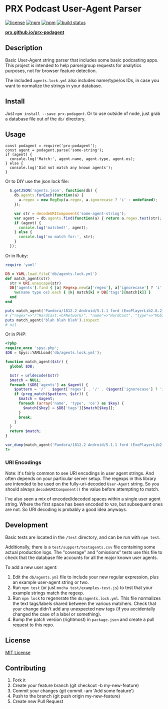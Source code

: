 # PRX Podcast User-Agent Parser

[![license](https://img.shields.io/github/license/PRX/prx-podagent.svg)](LICENSE)
[![npm](https://img.shields.io/npm/v/prx-podagent.svg)](https://www.npmjs.com/package/prx-podagent)
[![npm](https://img.shields.io/npm/dt/prx-podagent.svg)](https://www.npmjs.com/package/prx-podagent)
[![build status](https://travis-ci.org/PRX/prx-podagent.svg?branch=master)](https://travis-ci.org/PRX/prx-podagent)

**[prx.github.io/prx-podagent](https://prx.github.io/prx-podagent/)**

## Description

Basic User-Agent string parser that includes some basic podcasting apps.  This
project is intended to help parse/group requests for analytics purposes, not for
browser feature detection.

The included `agents.lock.yml` also includes name/type/os IDs, in case you want
to normalize the strings in your database.

## Install

Just `npm install --save prx-podagent`. Or to use outside of node, just grab a
database file out of the `db/` directory.

## Usage

```node
const podagent = require('prx-podagent');
const agent = podagent.parse('some-string');
if (agent) {
  console.log('Match:', agent.name, agent.type, agent.os);
} else {
  console.log('Did not match any known agents');
}
```

Or to DIY use the json lock file:

```javascript
  $.getJSON('agents.json', function(db) {
    db.agents.forEach(function(a) {
      a.regex = new RegExp(a.regex, a.ignorecase ? 'i' : undefined);
    });

    var str = decodeURIComponent('some-agent-string');
    var agent = db.agents.find(function(a) { return a.regex.test(str); });
    if (agent) {
      console.log('matched!', agent);
    } else {
      console.log('no match for:', str);
    }
  });
```

Or in Ruby:

```ruby
require 'yaml'

DB = YAML.load_file('db/agents.lock.yml')
def match_agent(str)
  str = URI.unescape(str)
  DB['agents'].find { |a| Regexp.new(a['regex'], a['ignorecase'] ? 'i' : nil).match(str) }&.tap do |match|
    %w(name type os).each { |k| match[k] = DB['tags'][match[k]] }
  end
end

puts match_agent('Pandora/1812.2 Android/5.1.1 ford (ExoPlayerLib2.8.2)').inspect
# {"regex"=>"/^HardCast.+CFNetwork/", "name"=>"HardCast", "type"=>"Mobile App", "os"=>"iOS"}
puts match_agent('blah blah blah').inspect
# nil
```

Or in PHP:

```php
<?php
require_once 'spyc.php';
$DB = Spyc::YAMLLoad('db/agents.lock.yml');

function match_agent($str) {
  global $DB;

  $str = urldecode($str)
  $match = NULL;
  foreach ($DB['agents'] as $agent) {
    $pattern = '/' . $agent['regex'] . '/' . ($agent['ignorecase'] ? 'i' : '');
    if (preg_match($pattern, $str)) {
      $match = $agent;
      foreach (array('name', 'type', 'os') as $key) {
        $match[$key] = $DB['tags'][$match[$key]];
      }
      break;
    }
  }
  return $match;
}

var_dump(match_agent('Pandora/1812.2 Android/5.1.1 ford (ExoPlayerLib2.8.2)'));
?>
```

### URI Encodings

Note: it's fairly common to see URI encodings in user agent strings.  And often
depends on your particular server setup.  The regexps in this library are
intended to be used on the fully-uri-decoded `User-Agent` string.  So you should
always `decodeURIComponent()` the value before attempting to match.

I've also seen a mix of encoded/decoded spaces within a single user agent
string.  Where the first space has been encoded to `%20`, but subsequent ones
are not.  So URI decoding is probably a good idea anyways.

## Development

Basic tests are located in the `/test` directory, and can be run with `npm test`.

Additionally, there is a `test/support/testagents.csv` file containing some actual
production logs.  The "coverage" and "omissions" tests use this file to check that
the database file accounts for all the major known user agents.

To add a new user agent:

1. Edit the `db/agents.yml` file to include your new regular expression, plus
   an example user-agent string or two.
2. Run `npm test` (or just `mocha test/examples-test.js`) to test that your
   example strings match the regexp.
3. Run `npm lock` to regenerate the `db/agents.lock.yml`.  This file normalizes
   the text tags/labels shared between the various matchers.  Check that your
   change didn't add any unexpected new tags (if you accidentally changed the
   case of a label or something).
4. Bump the patch version (rightmost) in `package.json` and create a pull
   request to this repo.

## License

[MIT License](LICENSE)

## Contributing

1. Fork it
2. Create your feature branch (git checkout -b my-new-feature)
3. Commit your changes (git commit -am 'Add some feature')
4. Push to the branch (git push origin my-new-feature)
5. Create new Pull Request
